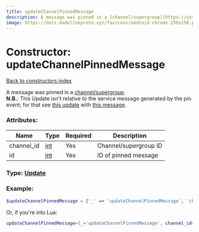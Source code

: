 ```yaml
---
title: updateChannelPinnedMessage
description: A message was pinned in a [channel/supergroup](https://core.telegram.org/api/channel).
image: https://docs.madelineproto.xyz/favicons/android-chrome-256x256.png
---
```

# Constructor: updateChannelPinnedMessage  
[Back to constructors index](index.md)



A message was pinned in a [channel/supergroup](https://core.telegram.org/api/channel).  
**N.B.**: This Update isn't relative to the service message generated by the pin event; for that see [this update](./updateNewMessage.md) with [this message](./messageService.md).

### Attributes:

| Name     |    Type       | Required | Description |
|----------|---------------|----------|-------------|
|channel\_id|[int](../types/int.md) | Yes|Channel/supergroup ID|
|id|[int](../types/int.md) | Yes|ID of pinned message|



### Type: [Update](../types/Update.md)


### Example:

```php
$updateChannelPinnedMessage = ['_' => 'updateChannelPinnedMessage', 'channel_id' => int, 'id' => int];
```  


Or, if you're into Lua:

```lua
updateChannelPinnedMessage={_='updateChannelPinnedMessage', channel_id=int, id=int}

```


